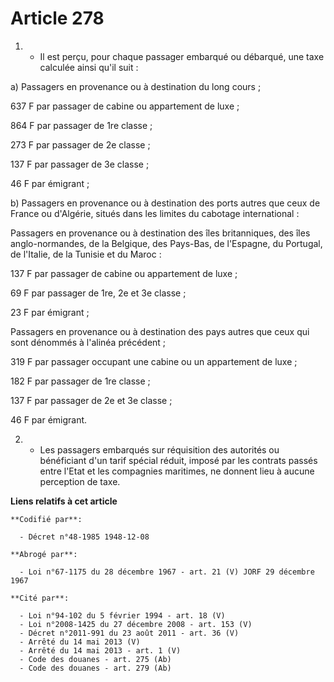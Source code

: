 # Article 278

1. - Il est perçu, pour chaque passager embarqué ou débarqué, une taxe calculée ainsi qu'il suit :

a) Passagers en provenance ou à destination du long cours ;

637 F par passager de cabine ou appartement de luxe ;

864 F par passager de 1re classe ;

273 F par passager de 2e classe ;

137 F par passager de 3e classe ;

46 F par émigrant ;

b) Passagers en provenance ou à destination des ports autres que ceux de France ou d'Algérie, situés dans les limites du
cabotage international :

Passagers en provenance ou à destination des îles britanniques, des îles anglo-normandes, de la Belgique, des Pays-Bas, de
l'Espagne, du Portugal, de l'Italie, de la Tunisie et du Maroc :

137 F par passager de cabine ou appartement de luxe ;

69 F par passager de 1re, 2e et 3e classe ;

23 F par émigrant ;

Passagers en provenance ou à destination des pays autres que ceux qui sont dénommés à l'alinéa précédent ;

319 F par passager occupant une cabine ou un appartement de luxe ;

182 F par passager de 1re classe ;

137 F par passager de 2e et 3e classe ;

46 F par émigrant.

2. - Les passagers embarqués sur réquisition des autorités ou bénéficiant d'un tarif spécial réduit, imposé par les contrats
passés entre l'Etat et les compagnies maritimes, ne donnent lieu à aucune perception de taxe.

**Liens relatifs à cet article**

	**Codifié par**:

	  - Décret n°48-1985 1948-12-08

	**Abrogé par**:

	  - Loi n°67-1175 du 28 décembre 1967 - art. 21 (V) JORF 29 décembre 1967

	**Cité par**:

	  - Loi n°94-102 du 5 février 1994 - art. 18 (V)
	  - Loi n°2008-1425 du 27 décembre 2008 - art. 153 (V)
	  - Décret n°2011-991 du 23 août 2011 - art. 36 (V)
	  - Arrêté du 14 mai 2013 (V)
	  - Arrêté du 14 mai 2013 - art. 1 (V)
	  - Code des douanes - art. 275 (Ab)
	  - Code des douanes - art. 279 (Ab)
